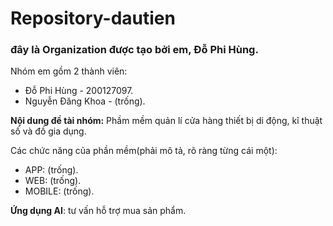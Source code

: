 # Repository-dautien
### đây là Organization được tạo bởi em, Đỗ Phi Hùng.
Nhóm em gồm 2 thành viên:
  - Đỗ Phi Hùng - 200127097.
  - Nguyễn Đăng Khoa - (trống).

**Nội dung đề tài nhóm:** Phầm mềm quản lí cửa hàng thiết bị di động, kĩ thuật số và đồ gia dụng.

Các chức năng của phần mềm(phải mô tả, rõ ràng từng cái một):
  - APP: (trống).
  - WEB: (trống).
  - MOBILE: (trống).

**Ứng dụng AI**: tư vấn hỗ trợ mua sản phẩm.
